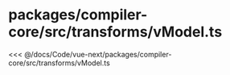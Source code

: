 # packages/compiler-core/src/transforms/vModel.ts

<<< @/docs/Code/vue-next/packages/compiler-core/src/transforms/vModel.ts

